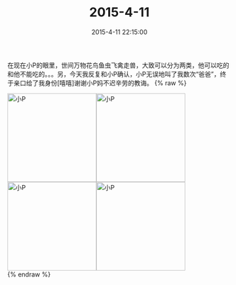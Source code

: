 ﻿---
title: 2015-4-11
date: 2015-4-11 22:15:00
tags:
categories: 爸爸
---
在现在小P的眼里，世间万物花鸟鱼虫飞禽走兽，大致可以分为两类，他可以吃的和他不能吃的。。。另，今天我反复和小P确认，小P无误地叫了我数次“爸爸”，终于亲口给了我身份[嘻嘻]谢谢小P妈不迟辛劳的教诲。
{% raw %}
<div style="width:500 px">
<div style="float:left; width:100 px"><img src="/images/4065dfcbjw1er1zfc3ebwj20xc18gn1a.jpg" width="200" alt="小P"></div>
<div style="float:left; width:100 px"><img src="/images/4065dfcbjw1er1zfcvp8yj20xc18g11v.jpg" width="200" alt="小P"></div>
<div style="float:left; width:100 px"><img src="/images/4065dfcbjw1er1zfdnqj8j20xc18gk0u.jpg" width="200" alt="小P"></div>
<div style="float:left; width:100 px"><img src="/images/4065dfcbjw1er1zfef0kjj20xc18g7eq.jpg" width="200" alt="小P"></div>
<div style="clear:both"></div>
</div>
{% endraw %}